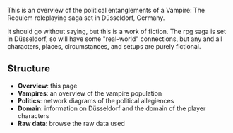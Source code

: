 
This is an overview of the political entanglements of a Vampire: The Requiem roleplaying saga set in Düsseldorf, Germany. 

It should go without saying, but this is a work of fiction. The rpg saga is set in Düsseldorf, so will have some "real-world" connections, but any and all characters, places, circumstances, and setups are purely fictional. 

## Structure

- **Overview**: this page
- **Vampires**: an overview of the vampire population 
- **Politics**: network diagrams of the political allegiences
- **Domain**: information on Düsseldorf and the domain of the player characters
- **Raw data**: browse the raw data used 
